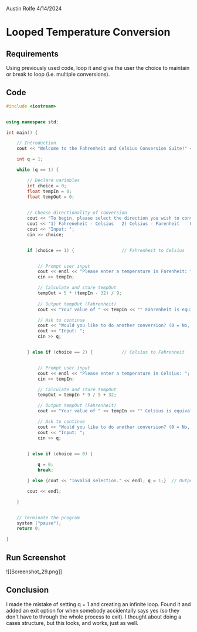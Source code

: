 Austin Rolfe
4/14/2024
# Looped Temperature Conversion
## Requirements
Using previously used code, loop it and give the user the choice to maintain or break to loop (i.e. multiple conversions).
## Code
```cpp
#include <iostream>


using namespace std;

int main() {

    // Introduction
    cout << "Welcome to the Fahrenheit and Celsius Conversion Suite!" << endl << endl;

    int q = 1;

    while (q == 1) {

        // Declare variables
        int choice = 0;
        float tempIn = 0;
        float tempOut = 0;
        

        // Choose directionality of conversion
        cout << "To begin, please select the direction you wish to convert:" << endl;
        cout << "1) Fahreneheit - Celsius   2) Celsius - Farenheit    0) Exit" << endl;
        cout << "Input: ";
        cin >> choice;


        if (choice == 1) {                  // Fahrenheit to Celsius


            // Prompt user input
            cout << endl << "Please enter a temperature in Farenheit: ";
            cin >> tempIn;

            // Calculate and store tempOut
            tempOut = 5 * (tempIn - 32) / 9;
            
            // Output tempOut (Fahrenheit)
            cout << "Your value of " << tempIn << "° Fahrenheit is equivalent to " << tempOut << "° Celsius!" << endl << endl;

            // Ask to continue
            cout << "Would you like to do another conversion? (0 = No, 1 = Yes)" << endl;
            cout << "Input: ";
            cin >> q;


        } else if (choice == 2) {           // Celsius to Fahrenheit


            // Prompt user input
            cout << endl << "Please enter a temperature in Celsius: ";
            cin >> tempIn;

            // Calculate and store tempOut
            tempOut = tempIn * 9 / 5 + 32;

            // Output tempOut (Fahrenheit)
            cout << "Your value of " << tempIn << "° Celsius is equivalent to " << tempOut << "° Fahrenheit!" << endl << endl;

            // Ask to continue
            cout << "Would you like to do another conversion? (0 = No, 1 = Yes)" << endl;
            cout << "Input: ";
            cin >> q;

        
        } else if (choice == 0) {

            q = 0;
            break;

        } else {cout << "Invalid selection." << endl; q = 1;}  // Output for invalid choice in the beginning

        cout << endl;

    }


    // Terminate the program
    system ("pause");
    return 0;

}
```
## Run Screenshot
![[Screenshot_29.png]]
## Conclusion
I made the mistake of setting q = 1 and creating an infinite loop. Found it and added an exit option for when somebody accidentally says yes (so they don't have to through the whole process to exit). I thought about doing a cases structure, but this looks, and works, just as well. 